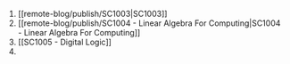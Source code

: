 1. [[remote-blog/publish/SC1003|SC1003]]
2. [[remote-blog/publish/SC1004 - Linear Algebra For Computing|SC1004 - Linear Algebra For Computing]]
3. [[SC1005 - Digital Logic]]
4. 